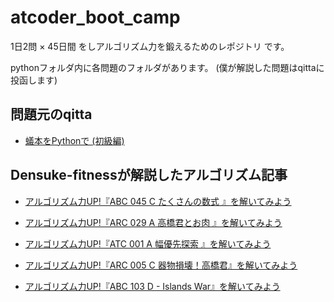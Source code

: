 # atcoder_boot_camp
1日2問 × 45日間 をしアルゴリズム力を鍛えるためのレポジトリ です。

pythonフォルダ内に各問題のフォルダがあります。
(僕が解説した問題はqittaに投函します)

## 問題元のqitta
- [蟻本をPythonで (初級編)](https://qiita.com/saba/items/affc94740aff117d2ca9)

## Densuke-fitnessが解説したアルゴリズム記事
- [アルゴリズム力UP!『ABC 045 C たくさんの数式 』を解いてみよう](https://qiita.com/Densuke-fitness/items/419665fdb70806875bc4)

- [アルゴリズム力UP!『ARC 029 A 高橋君とお肉 』を解いてみよう](https://qiita.com/Densuke-fitness/items/6a260a6ea8b4b7a315c5)

- [アルゴリズム力UP!『ATC 001 A 幅優先探索 』を解いてみよう](https://qiita.com/Densuke-fitness/items/0bc527a7a4f00b14eacb)

- [アルゴリズム力UP!『ARC 005 C 器物損壊！高橋君』を解いてみよう](https://qiita.com/Densuke-fitness/items/986f87becdbdb06e5cd5)

- [アルゴリズム力UP!『ABC 103 D - Islands War』を解いてみよう](https://qiita.com/Densuke-fitness/items/11f9e8438748408e210e)



